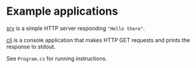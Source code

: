 # Example applications

[srv](srv) is a simple HTTP server responding `"Hello there"`.

[cli](cli) is a console application that makes HTTP GET requests
and prints the response to stdout.

See `Program.cs` for running instructions.
